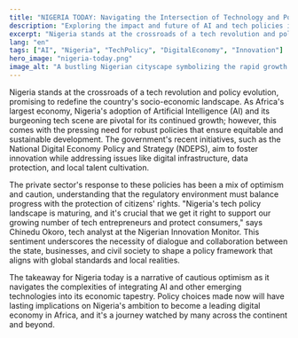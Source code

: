 ```yaml
---
title: "NIGERIA TODAY: Navigating the Intersection of Technology and Policy"
description: "Exploring the impact and future of AI and tech policies in Nigeria."
excerpt: "Nigeria stands at the crossroads of a tech revolution and policy evolution."
lang: "en"
tags: ["AI", "Nigeria", "TechPolicy", "DigitalEconomy", "Innovation"]
hero_image: "nigeria-today.png"
image_alt: "A bustling Nigerian cityscape symbolizing the rapid growth of technology and policy."
---
```


Nigeria stands at the crossroads of a tech revolution and policy evolution, promising to redefine the country's socio-economic landscape. As Africa's largest economy, Nigeria's adoption of Artificial Intelligence (AI) and its burgeoning tech scene are pivotal for its continued growth; however, this comes with the pressing need for robust policies that ensure equitable and sustainable development. The government's recent initiatives, such as the National Digital Economy Policy and Strategy (NDEPS), aim to foster innovation while addressing issues like digital infrastructure, data protection, and local talent cultivation.

The private sector's response to these policies has been a mix of optimism and caution, understanding that the regulatory environment must balance progress with the protection of citizens' rights. "Nigeria's tech policy landscape is maturing, and it's crucial that we get it right to support our growing number of tech entrepreneurs and protect consumers," says Chinedu Okoro, tech analyst at the Nigerian Innovation Monitor. This sentiment underscores the necessity of dialogue and collaboration between the state, businesses, and civil society to shape a policy framework that aligns with global standards and local realities.

The takeaway for Nigeria today is a narrative of cautious optimism as it navigates the complexities of integrating AI and other emerging technologies into its economic tapestry. Policy choices made now will have lasting implications on Nigeria's ambition to become a leading digital economy in Africa, and it's a journey watched by many across the continent and beyond.